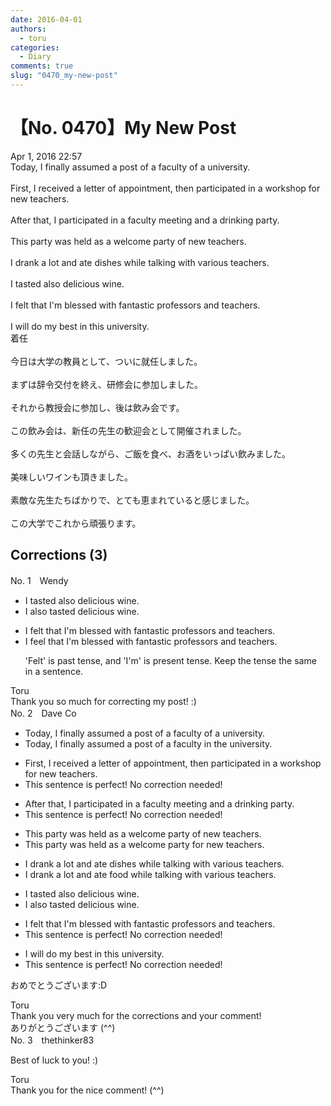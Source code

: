 ```yaml
---
date: 2016-04-01
authors:
  - toru
categories:
  - Diary
comments: true
slug: "0470_my-new-post"
---
```


# 【No. 0470】My New Post
<div class="date">Apr 1, 2016 22:57</div>
<div id="post"><div id="body_show_ori">
Today, I finally assumed a post of a faculty of a university.<br/><br/>First, I received a letter of appointment, then participated in a workshop for new teachers.<br/><br/>After that, I participated in a faculty meeting and a drinking party.<br/><br/>This party was held as a welcome party of new teachers.<br/><br/>I drank a lot and ate dishes while talking with various teachers.<br/><br/>I tasted also delicious wine.<br/><br/>I felt that I'm blessed with fantastic professors and teachers.<br/><br/>I will do my best in this university.
</div></div>

<!-- more -->

<div id="post_ja"><div id="body_show_mo">
着任<br/><br/>今日は大学の教員として、ついに就任しました。<br/><br/>まずは辞令交付を終え、研修会に参加しました。<br/><br/>それから教授会に参加し、後は飲み会です。<br/><br/>この飲み会は、新任の先生の歓迎会として開催されました。<br/><br/>多くの先生と会話しながら、ご飯を食べ、お酒をいっぱい飲みました。<br/><br/>美味しいワインも頂きました。<br/><br/>素敵な先生たちばかりで、とても恵まれていると感じました。<br/><br/>この大学でこれから頑張ります。
</div></div>

## Corrections (3)
<div id="block"><div class="first_name"> No. 1　<span class="just_name">Wendy</span></div><div id="block2">
<ul class="correction_field">
<li class="incorrect">I tasted also delicious wine.</li>
<li class="corrected correct">
I also tasted delicious wine.
</li>
</ul>
<ul class="correction_field">
<li class="incorrect">I felt that I'm blessed with fantastic professors and teachers.</li>
<li class="corrected correct">
I feel that I'm blessed with fantastic professors and teachers.
<p class="correction_comment">'Felt' is past tense, and 'I'm' is present tense. Keep the tense the same in a sentence.</p>
</li>
</ul>
</div><div class="name"><span class="just_name">Toru</span><br>
Thank you so much for correcting my post! :)
</div>
</div>
<div id="block"><div class="first_name"> No. 2　<span class="just_name">Dave Co</span></div><div id="block2">
<ul class="correction_field">
<li class="incorrect">Today, I finally assumed a post of a faculty of a university.</li>
<li class="corrected correct">
Today, I finally assumed a post of a faculty <span class="f_red">in the</span> university.
</li>
</ul>
<ul class="correction_field">
<li class="incorrect">First, I received a letter of appointment, then participated in a workshop for new teachers.</li>
<li class="corrected perfect">This sentence is perfect! No correction needed!</li>
</ul>
<ul class="correction_field">
<li class="incorrect">After that, I participated in a faculty meeting and a drinking party.</li>
<li class="corrected perfect">This sentence is perfect! No correction needed!</li>
</ul>
<ul class="correction_field">
<li class="incorrect">This party was held as a welcome party of new teachers.</li>
<li class="corrected correct">
This party was held as a welcome party <span class="f_red">for </span>new teachers.
</li>
</ul>
<ul class="correction_field">
<li class="incorrect">I drank a lot and ate dishes while talking with various teachers.</li>
<li class="corrected correct">
I drank a lot and ate <span class="f_red">food</span> while talking with various teachers.
</li>
</ul>
<ul class="correction_field">
<li class="incorrect">I tasted also delicious wine.</li>
<li class="corrected correct">
I <span class="f_red">also tasted </span>delicious wine.
</li>
</ul>
<ul class="correction_field">
<li class="incorrect">I felt that I'm blessed with fantastic professors and teachers.</li>
<li class="corrected perfect">This sentence is perfect! No correction needed!</li>
</ul>
<ul class="correction_field">
<li class="incorrect">I will do my best in this university.</li>
<li class="corrected perfect">This sentence is perfect! No correction needed!</li>
</ul>
<p class="comment_small">
 おめでとうございます:D
</p>

</div><div class="name"><span class="just_name">Toru</span><br>
Thank you very much for the corrections and your comment!<br/>ありがとうございます (^^)
</div>
</div>
<div id="block"><div class="first_name"> No. 3　<span class="just_name">thethinker83</span></div><div id="block2">
<p class="comment_small">
 Best of luck to you!  :)
</p>

</div><div class="name"><span class="just_name">Toru</span><br>
Thank you for the nice comment! (^^)
</div>
</div>
